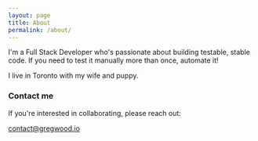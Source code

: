 ```yaml
---
layout: page
title: About
permalink: /about/
---
```


I'm a Full Stack Developer who's passionate about building testable, stable code. If you need to test it manually more than once, automate it! 

I live in Toronto with my wife and puppy.

### Contact me

If you're interested in collaborating, please reach out:

[contact@gregwood.io](mailto:contact@gregwood.io)